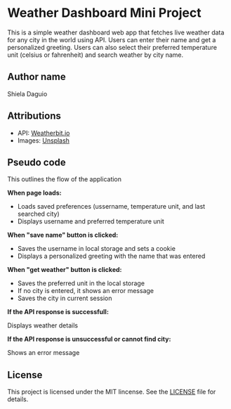 # Weather Dashboard Mini Project

This is a simple weather dashboard web app that fetches live weather data for any city in the world using API. Users can enter their name and get a personalized greeting. Users can also select their preferred temperature unit (celsius or fahrenheit) and search weather by city name.

## Author name

Shiela Daguio

## Attributions

- API: [Weatherbit.io](https://www.weatherbit.io/)
- Images: [Unsplash](https://unsplash.com/)

## Pseudo code

This outlines the flow of the application

**When page loads:**

- Loads saved preferences (ussername, temperature unit, and last searched city)
- Displays username and preferred temperature unit

**When "save name" button is clicked:**

- Saves the username in local storage and sets a cookie
- Displays a personalized greeting with the name that was entered

**When "get weather" button is clicked:**

- Saves the preferred unit in the local storage
- If no city is entered, it shows an error message
- Saves the city in current session

**If the API response is successfull:**

Displays weather details

**If the API response is unsuccessful or cannot find city:**

Shows an error message

## License

This project is licensed under the MIT lincense. See the [LICENSE](LICENSE.md) file for details.
